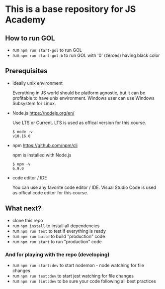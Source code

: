 # This is a base repository for JS Academy
## How to run GOL

* run ```npm run start-gol``` to run GOL
* run ```npm run start-gol-b``` to run GOL with '0' (zeroes) having black color

## Prerequisites
* ideally unix environment
  
  Everything in JS world should be platform agnostic, but it can be profitable to have unix environment. Windows user can use Windows Subsystem for Linux.
* Node.js
  https://nodejs.org/en/

  Use LTS or Current. LTS is used as offical version for this course.
  ```
  $ node -v
  v10.16.0
  ```
* npm
  https://github.com/npm/cli

  npm is installed with Node.js
  ```
  $ npm -v
  6.9.0
  ```
* code editor / IDE

  You can use any favorite code editor / IDE. Visual Studio Code is used as offical code editor for this course.

## What next?

* clone this repo
* run ```npm install``` to install all dependencies
* run ```npm run test``` to test if everything is ready
* run ```npm run build``` to build "production" code
* run ```npm run start``` to run "production" code

### And for playing with the repo (developing) 
* run ```npm run start:dev``` to start nodemon - node watching for file changes
* run ```npm run test:dev``` to start jest watching for file changes
* run ```npm run lint:dev``` to be sure your code following all best practices

